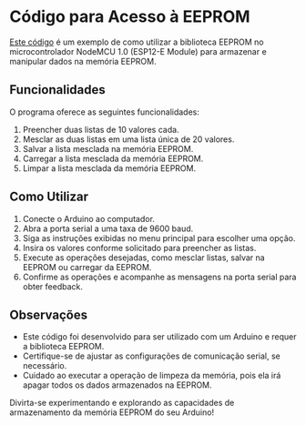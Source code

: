 # Código para Acesso à EEPROM

[Este código](https://github.com/fabioqueiroz1415/ESP8266/blob/main/Algoritmo_comunicacao_serial_eeprom.ino) é um exemplo de como utilizar a biblioteca EEPROM no microcontrolador NodeMCU 1.0 (ESP12-E Module) para armazenar e manipular dados na memória EEPROM.

## Funcionalidades

O programa oferece as seguintes funcionalidades:

1. Preencher duas listas de 10 valores cada.
2. Mesclar as duas listas em uma lista única de 20 valores.
3. Salvar a lista mesclada na memória EEPROM.
4. Carregar a lista mesclada da memória EEPROM.
5. Limpar a lista mesclada da memória EEPROM.

## Como Utilizar

1. Conecte o Arduino ao computador.
2. Abra a porta serial a uma taxa de 9600 baud.
3. Siga as instruções exibidas no menu principal para escolher uma opção.
4. Insira os valores conforme solicitado para preencher as listas.
5. Execute as operações desejadas, como mesclar listas, salvar na EEPROM ou carregar da EEPROM.
6. Confirme as operações e acompanhe as mensagens na porta serial para obter feedback.

## Observações

- Este código foi desenvolvido para ser utilizado com um Arduino e requer a biblioteca EEPROM.
- Certifique-se de ajustar as configurações de comunicação serial, se necessário.
- Cuidado ao executar a operação de limpeza da memória, pois ela irá apagar todos os dados armazenados na EEPROM.

Divirta-se experimentando e explorando as capacidades de armazenamento da memória EEPROM do seu Arduino!
